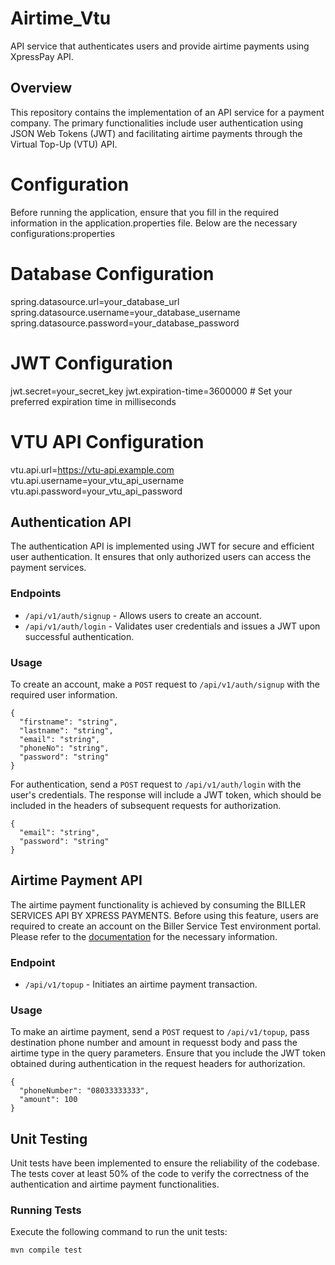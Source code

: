 # Airtime_Vtu
API service that authenticates users and provide airtime payments using XpressPay API.

## Overview

This repository contains the implementation of an API service for a payment company. The primary functionalities include user authentication using JSON Web Tokens (JWT) and facilitating airtime payments through the Virtual Top-Up (VTU) API.

# Configuration

Before running the application, ensure that you fill in the required information in the application.properties file. Below are the necessary configurations:properties
# Database Configuration
spring.datasource.url=your_database_url
spring.datasource.username=your_database_username
spring.datasource.password=your_database_password

# JWT Configuration
jwt.secret=your_secret_key
jwt.expiration-time=3600000 # Set your preferred expiration time in milliseconds

# VTU API Configuration
vtu.api.url=https://vtu-api.example.com
vtu.api.username=your_vtu_api_username
vtu.api.password=your_vtu_api_password
## Authentication API

The authentication API is implemented using JWT for secure and efficient user authentication. It ensures that only authorized users can access the payment services.

### Endpoints

- `/api/v1/auth/signup` - Allows users to create an account.
- `/api/v1/auth/login` - Validates user credentials and issues a JWT upon successful authentication.

### Usage

To create an account, make a `POST` request to `/api/v1/auth/signup` with the required user information.
```
{
  "firstname": "string",
  "lastname": "string",
  "email": "string",
  "phoneNo": "string",
  "password": "string"
}
```
For authentication, send a `POST` request to `/api/v1/auth/login` with the user's credentials. The response will include a JWT token, which should be included in the headers of subsequent requests for authorization.
```
{
  "email": "string",
  "password": "string"
}
```

## Airtime Payment API

The airtime payment functionality is achieved by consuming the BILLER SERVICES API BY XPRESS PAYMENTS. Before using this feature, users are required to create an account on the Biller Service Test environment portal. Please refer to the [documentation](https://docsbillerservices.xpresspayments.com) for the necessary information.

### Endpoint

- `/api/v1/topup` - Initiates an airtime payment transaction.

### Usage

To make an airtime payment, send a `POST` request to `/api/v1/topup`, pass destination phone number and amount in requesst body and pass the airtime type in the query parameters. Ensure that you include the JWT token obtained during authentication in the request headers for authorization.
```
{
  "phoneNumber": "08033333333",
  "amount": 100
}
```
## Unit Testing

Unit tests have been implemented to ensure the reliability of the codebase. The tests cover at least 50% of the code to verify the correctness of the authentication and airtime payment functionalities.

### Running Tests

Execute the following command to run the unit tests:

```bash
mvn compile test
```



